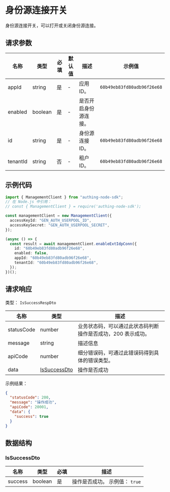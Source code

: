 # 身份源连接开关

<!--
  警告⚠️：
  不要直接修改该文档，
  https://github.com/Authing/authing-docs-factory
  使用该项目进行生成
-->

<LastUpdated />

身份源连接开关，可以打开或关闭身份源连接。

## 请求参数

| 名称     | 类型    | 必填 | 默认值 | 描述                 | 示例值                     |
| -------- | ------- | ---- | ------ | -------------------- | -------------------------- |
| appId    | string  | 是   | -      | 应用 ID。            | `60b49eb83fd80adb96f26e68` |
| enabled  | boolean | 是   | -      | 是否开启身份源连接。 |                            |
| id       | string  | 是   | -      | 身份源连接 ID。      | `60b49eb83fd80adb96f26e68` |
| tenantId | string  | 否   | -      | 租户 ID。            | `60b49eb83fd80adb96f26e68` |

## 示例代码

```ts
import { ManagementClient } from "authing-node-sdk";
// 在 Node.js 中引用：
// const { ManagementClient } = require('authing-node-sdk');

const managementClient = new ManagementClient({
  accessKeyId: "GEN_AUTH_USERPOOL_ID",
  accessKeySecret: "GEN_AUTH_USERPOOL_SECRET",
});

(async () => {
  const result = await managementClient.enableExtIdpConn({
    id: "60b49eb83fd80adb96f26e68",
    enabled: false,
    appId: "60b49eb83fd80adb96f26e68",
    tenantId: "60b49eb83fd80adb96f26e68",
  });
})();
```

## 请求响应

类型： `IsSuccessRespDto`

| 名称       | 类型                                     | 描述                                                         |
| ---------- | ---------------------------------------- | ------------------------------------------------------------ |
| statusCode | number                                   | 业务状态码，可以通过此状态码判断操作是否成功，200 表示成功。 |
| message    | string                                   | 描述信息                                                     |
| apiCode    | number                                   | 细分错误码，可通过此错误码得到具体的错误类型。               |
| data       | <a href="#IsSuccessDto">IsSuccessDto</a> | 操作是否成功                                                 |

示例结果：

```json
{
  "statusCode": 200,
  "message": "操作成功",
  "apiCode": 20001,
  "data": {
    "success": true
  }
}
```

## 数据结构

### <a id="IsSuccessDto"></a> IsSuccessDto

| 名称    | 类型    | 必填 | 描述                           |
| ------- | ------- | ---- | ------------------------------ |
| success | boolean | 是   | 操作是否成功。 示例值： `true` |
